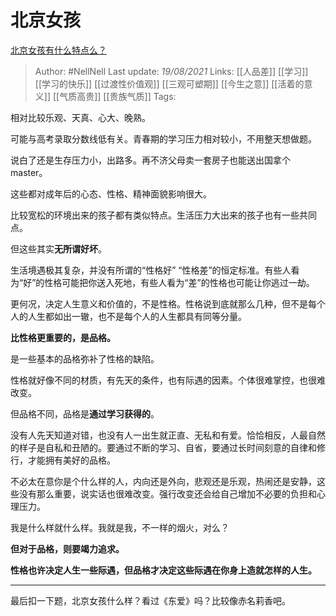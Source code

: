 # 北京女孩
[北京女孩有什么特点么？](https://www.zhihu.com/question/20174934/answer/1804002709)


> Author: #NellNell 
Last update: *19/08/2021* 
Links: [[人品差]] [[学习]] [[学习的快乐]] [[过渡性价值观]] [[三观可塑期]] [[今生之意]] [[活着的意义]] [[气质高贵]] [[贵族气质]]
Tags:  

  
相对比较乐观、天真、心大、晚熟。

可能与高考录取分数线低有关。青春期的学习压力相对较小，不用整天想做题。

说白了还是生存压力小，出路多。再不济父母卖一套房子也能送出国拿个master。

这些都对成年后的心态、性格、精神面貌影响很大。

比较宽松的环境出来的孩子都有类似特点。生活压力大出来的孩子也有一些共同点。

但这些其实**无所谓好坏**。

生活境遇极其复杂，并没有所谓的“性格好” “性格差”的恒定标准。有些人看为“好”的性格可能把你送入死地，有些人看为“差”的性格也可能让你逃过一劫。

更何况，决定人生意义和价值的，不是性格。性格说到底就那么几种，但不是每个人的人生都如出一辙，也不是每个人的人生都具有同等分量。

**比性格更重要的，是品格。**

是一些基本的品格弥补了性格的缺陷。

性格就好像不同的材质，有先天的条件，也有际遇的因素。个体很难掌控，也很难改变。

但品格不同，品格是**通过学习获得的**。

没有人先天知道对错，也没有人一出生就正直、无私和有爱。恰恰相反，人最自然的样子是自私和丑陋的。要通过不断的学习、自省，要通过长时间刻意的自律和修行，才能拥有美好的品格。

不必太在意你是个什么样的人，内向还是外向，悲观还是乐观，热闹还是安静，这些没有那么重要，说实话也很难改变。强行改变还会给自己增加不必要的负担和心理压力。

我是什么样就什么样。我就是我，不一样的烟火，对么？

**但对于品格，则要竭力追求。**

**性格也许决定人生一些际遇，但品格才决定这些际遇在你身上造就怎样的人生。**

---

最后扣一下题，北京女孩什么样？看过《东爱》吗？比较像赤名莉香吧。